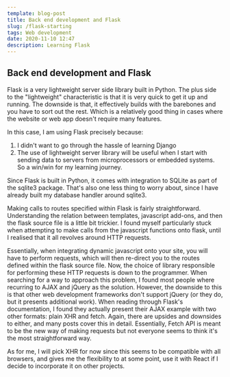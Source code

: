 ```yaml
---
template: blog-post
title: Back end development and Flask
slug: /flask-starting
tags: Web development
date: 2020-11-10 12:47
description: Learning Flask
---
```

## Back end development and Flask

Flask is a very lightweight server side library built in Python. The plus side to the "lightweight" characteristic is that it is very quick to get it up and running. The downside is that, it effectively builds with the barebones and you have to sort out the rest. Which is a relatively good thing in cases where the website or web app doesn't require many features.

In this case, I am using Flask precisely because:
1. I didn't want to go through the hassle of learning Django
2. The use of lightweight server library will be useful when I start with sending data to servers from microprocessors or embedded systems. So a win/win for my learning journey.

Since Flask is built in Python, it comes with integration to SQLite as part of the sqlite3 package. That's also one less thing to worry about, since I have already built my database handler around sqlite3. 

Making calls to routes specified within Flask is fairly straightforward. Understanding the relation between templates, javascript add-ons, and then the flask source file is a little bit trickier. I found myself particularly stuck when attempting to make calls from the javascript functions onto flask, until I realised that it all revolves around HTTP requests.

Essentially, when integrating dynamic javascript onto your site, you will have to perform requests, which will then re-direct you to the routes defined within the flask source file. Now, the choice of library responsible for performing these HTTP requests is down to the programmer. When searching for a way to approach this problem, I found most people where recurring to AJAX and jQuery as the solution. However, the downside to this is that other web development frameworks don't support jQuery (or they do, but it presents additional work). When reading through Flask's documentation, I found they actually present their AJAX example with two other formats: plain XHR and fetch. Again, there are upsides and downsides to either, and many posts cover this in detail. Essentially, Fetch API is meant to be the new way of making requests but not everyone seems to think it's the most straightforward way. 

As for me, I will pick XHR for now since this seems to be compatible with all browsers, and gives me the flexibility to at some point, use it with React if I decide to incorporate it on other projects.